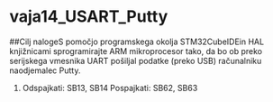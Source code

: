 # vaja14_USART_Putty

##Cilj   nalogeS  pomočjo  programskega  okolja STM32CubeIDEin  HAL  knjižnicami sprogramirajte ARM mikroprocesor  tako,  da  bo ob preko serijskega vmesnika UART pošiljal podatke (preko USB) računalniku naodjemalec Putty.

  1. Odspajkati: SB13, SB14 Pospajkati: SB62, SB63
